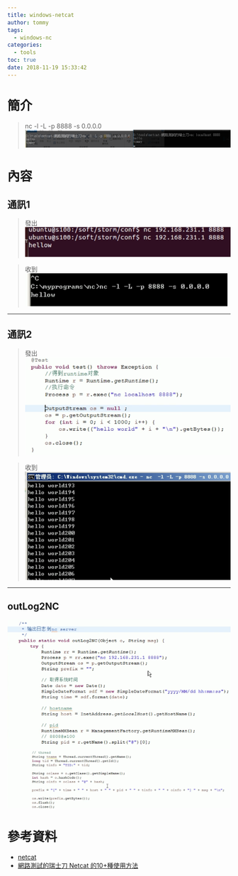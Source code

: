 ```yaml
---
title: windows-netcat
author: tommy
tags:
  - windows-nc
categories:
  - tools
toc: true
date: 2018-11-19 15:33:42
---
```


# 簡介

> nc -l -L -p 8888 -s 0.0.0.0
![nc](windows-netcat/20181119160917.png)
<!--more-->
# 內容

## 通訊1
> 發出
![nc](windows-netcat/20181119154033.png)

> 收到
![nc](windows-netcat/20181119154024.png)

---

## 通訊2
> 發出
![nc](windows-netcat/20181119154326.png)

> 收到
![nc](windows-netcat/20181119154417.png)

---
## outLog2NC

![nc](windows-netcat/20181120145353.png)
![nc](windows-netcat/20181120145615.png)




# 參考資料
- [netcat](https://github.com/diegocr/netcat)
- [網路測試的瑞士刀 Netcat 的10+種使用方法](https://www.qa-knowhow.com/?p=3110)


